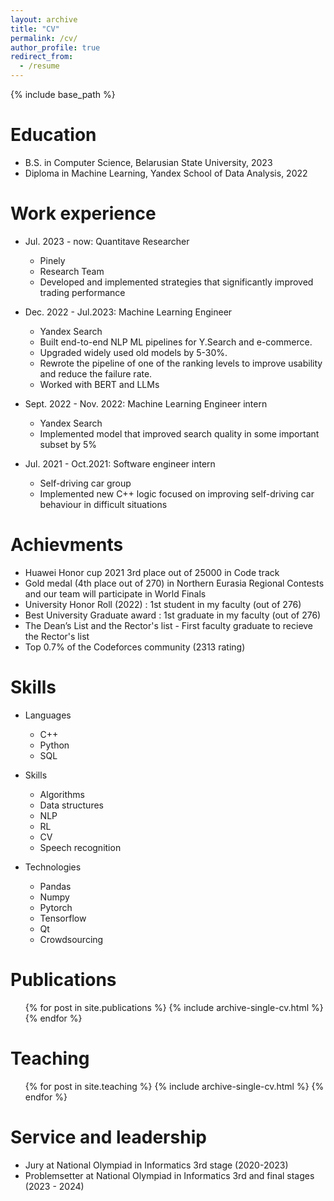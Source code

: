 ```yaml
---
layout: archive
title: "CV"
permalink: /cv/
author_profile: true
redirect_from:
  - /resume
---
```


{% include base_path %}

Education
======
* B.S. in Computer Science, Belarusian State University, 2023
* Diploma in Machine Learning, Yandex School of Data Analysis, 2022

Work experience
======
* Jul. 2023 - now: Quantitave Researcher
  * Pinely
  * Research Team
  * Developed and implemented strategies that significantly improved trading performance

* Dec. 2022 - Jul.2023: Machine Learning Engineer
  * Yandex Search
  * Built end-to-end NLP ML pipelines for Y.Search and e-commerce.  
  * Upgraded widely used old models by 5-30%. 
  * Rewrote the pipeline of one of the ranking levels to improve usability and reduce the failure rate. 
  * Worked with BERT and LLMs

* Sept. 2022 - Nov. 2022: Machine Learning Engineer intern
  * Yandex Search
  * Implemented model that improved search quality in some important subset by 5%

* Jul. 2021 - Oct.2021: Software engineer intern
  * Self-driving car group
  * Implemented new C++ logic focused on improving self-driving car behaviour in difficult situations

Achievments
======
* Huawei Honor cup 2021 3rd place out of 25000 in Code track
* Gold medal (4th place out of 270) in Northern Eurasia Regional Contests and our team will participate in World Finals
* University Honor Roll (2022) : 1st student in my faculty (out of 276)
* Best University Graduate award :  1st graduate in my faculty (out of 276)
* The Dean’s List and the Rector's list - First faculty graduate to recieve the Rector's list
* Top 0.7% of the Codeforces community (2313 rating)

Skills
======
* Languages
  * C++
  * Python
  * SQL

* Skills
  * Algorithms
  * Data structures
  * NLP
  * RL
  * CV 
  * Speech recognition
  
* Technologies
  * Pandas
  * Numpy
  * Pytorch
  * Tensorflow
  * Qt
  * Crowdsourcing


Publications
======
  <ul>{% for post in site.publications %}
    {% include archive-single-cv.html %}
  {% endfor %}</ul>
  
  
Teaching
======
  <ul>{% for post in site.teaching %}
    {% include archive-single-cv.html %}
  {% endfor %}</ul>



  
Service and leadership
======
* Jury at National Olympiad in Informatics 3rd stage (2020-2023)
* Problemsetter at National Olympiad in Informatics 3rd and final stages (2023 - 2024)
